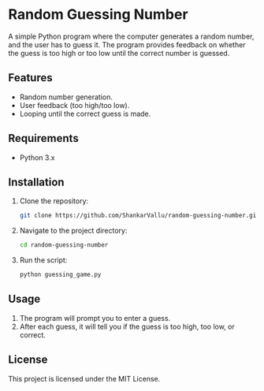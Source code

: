 # Random Guessing Number

A simple Python program where the computer generates a random number, and the user has to guess it. The program provides feedback on whether the guess is too high or too low until the correct number is guessed.

## Features
- Random number generation.
- User feedback (too high/too low).
- Looping until the correct guess is made.

## Requirements
- Python 3.x

## Installation

1. Clone the repository:
   ```bash
   git clone https://github.com/ShankarVallu/random-guessing-number.git
   ```
2. Navigate to the project directory:
   ```bash
   cd random-guessing-number
   ```
3. Run the script:
   ```bash
   python guessing_game.py
   ```

## Usage
1. The program will prompt you to enter a guess.
2. After each guess, it will tell you if the guess is too high, too low, or correct.

## License
This project is licensed under the MIT License.
